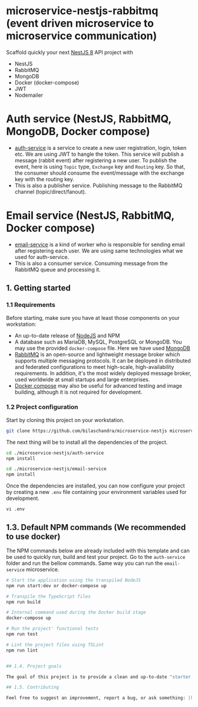 # microservice-nestjs-rabbitmq (event driven microservice to microservice communication)
Scaffold quickly your next [NestJS 8](https://nestjs.com/) API project with 
- NestJS
- RabbitMQ
- MongoDB
- Docker (docker-compose)
- JWT
- Nodemailer

# Auth service (NestJS, RabbitMQ, MongoDB, Docker compose)
- [auth-service](https://github.com/bilaschandra/microservice-nestjs/auth-service) is a service to create a new user registration, login, token etc. We are using JWT to hangle the token. This service will publish a message (rabbit event) after registering a new user. To publish the event, here is using `Topic` type, `Exchange` key and `Routing` key. So that, the consumer should consume the event/message with the exchange key with the routing key.
- This is also a publisher service. Publishing message to the RabbitMQ channel (topic/direct/fanout).

# Email service (NestJS, RabbitMQ, Docker compose)
- [email-service](https://github.com/bilaschandra/microservice-nestjs/email-service) is a kind of worker who is responsible for sending email after registering each user. We are using same technologies what we used for auth-service. 
- This is also a consumer service. Consuming message from the RabbitMQ queue and processing it.

## 1. Getting started

### 1.1 Requirements

Before starting, make sure you have at least those components on your workstation:

- An up-to-date release of [NodeJS](https://nodejs.org/) and NPM
- A database such as MariaDB, MySQL, PostgreSQL or MongoDB. You may use the provided `docker-compose` file. Here we have used [MongoDB](https://www.mongodb.com/)
- [RabbitMQ](https://www.rabbitmq.com/) is an open-source and lightweight message broker which supports multiple messaging protocols. It can be deployed in distributed and federated configurations to meet high-scale, high-availability requirements. In addition, it's the most widely deployed message broker, used worldwide at small startups and large enterprises.
- [Docker compose](https://docs.docker.com/compose/) may also be useful for advanced testing and image building, although it is not required for development.

### 1.2 Project configuration

Start by cloning this project on your workstation.

``` sh
git clone https://github.com/bilaschandra/microservice-nestjs microservice-nestjs
```

The next thing will be to install all the dependencies of the project.

```sh
cd ./microservice-nestjs/auth-service
npm install
```


```sh
cd ./microservice-nestjs/email-service
npm install
```

Once the dependencies are installed, you can now configure your project by creating a new `.env` file containing your environment variables used for development.

```
vi .env
```

## 1.3. Default NPM commands (We recommended to use docker)

The NPM commands below are already included with this template and can be used to quickly run, build and test your project.
Go to the `auth-service` folder and run the bellow commands. Same way you can run the `email-service` microservice.

```sh
# Start the application using the transpiled NodeJS
npm run start:dev or docker-compose up 

# Transpile the TypeScript files
npm run build

# Internal command used during the Docker build stage
docker-compose up

# Run the project' functional tests
npm run test

# Lint the project files using TSLint
npm run lint


## 1.4. Project goals

The goal of this project is to provide a clean and up-to-date "starter pack" for REST API projects that are built with NestJS. As a advanced start up, we might clone and quick start for Pub/Sub or event based microservice communication.

## 1.5. Contributing

Feel free to suggest an improvement, report a bug, or ask something: [https://github.com/bilaschandra/microservice-nestjs/issues](https://github.com/bilaschandra/microservice-nestjs/issues)
